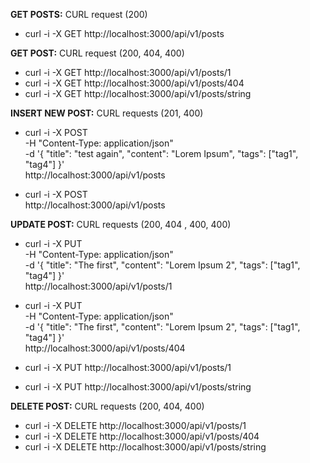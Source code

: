**GET POSTS:**
CURL request (200)

- curl -i -X GET http://localhost:3000/api/v1/posts

**GET POST:**
CURL request (200, 404, 400)

- curl -i -X GET http://localhost:3000/api/v1/posts/1
- curl -i -X GET http://localhost:3000/api/v1/posts/404
- curl -i -X GET http://localhost:3000/api/v1/posts/string

**INSERT NEW POST:**
CURL requests (201, 400)

- curl -i -X POST \
    -H "Content-Type: application/json" \
    -d '{ "title": "test again", "content": "Lorem Ipsum", "tags": ["tag1", "tag4"] }' \
    http://localhost:3000/api/v1/posts

- curl -i -X POST \
  http://localhost:3000/api/v1/posts

**UPDATE POST:**
CURL requests (200, 404 , 400, 400)

- curl -i -X PUT \
    -H "Content-Type: application/json" \
    -d '{ "title": "The first", "content": "Lorem Ipsum 2", "tags": ["tag1", "tag4"] }' \
    http://localhost:3000/api/v1/posts/1

- curl -i -X PUT \
    -H "Content-Type: application/json" \
    -d '{ "title": "The first", "content": "Lorem Ipsum 2", "tags": ["tag1", "tag4"] }' \
    http://localhost:3000/api/v1/posts/404

- curl -i -X PUT  http://localhost:3000/api/v1/posts/1

- curl -i -X PUT  http://localhost:3000/api/v1/posts/string

**DELETE POST:**
CURL requests (200, 404, 400)

- curl -i -X DELETE http://localhost:3000/api/v1/posts/1
- curl -i -X DELETE http://localhost:3000/api/v1/posts/404
- curl -i -X DELETE http://localhost:3000/api/v1/posts/string